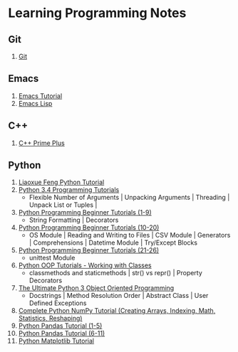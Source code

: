 # Learning Programming Notes
## Git
1. [Git](https://github.com/AdamYuWen/LearningProgramming/blob/master/git.md)
## Emacs
1. [Emacs Tutorial](https://github.com/AdamYuWen/LearningProgramming/blob/master/emacs_tutorial.md)
2. [Emacs Lisp](https://learnxinyminutes.com/docs/elisp/)
## C++
1. [C++ Prime Plus](https://github.com/AdamYuWen/CPP_Primer_Plus)
## Python
1. [Liaoxue Feng Python Tutorial](https://github.com/AdamYuWen/LearningProgramming/blob/master/Liaoxue%20Feng%20Python%20Tutorial%20Exercises.ipynb)
2. [Python 3.4 Programming Tutorials](https://github.com/AdamYuWen/LearningProgramming/blob/master/Python%203.4%20Programming%20Tutorials.ipynb)
	- Flexible Number of Arguments | Unpacking Arguments | Threading | Unpack List or Tuples | 
3. [Python Programming Beginner Tutorials (1-9)](https://github.com/AdamYuWen/LearningProgramming/blob/master/Python%20Programming%20Beginner%20Tutorials%20(1-9).ipynb)
	- String Formatting | Decorators
4. [Python Programming Beginner Tutorials (10-20)](https://github.com/AdamYuWen/LearningProgramming/blob/master/Python%20Programming%20Beginner%20Tutorials%20(10-20).ipynb)
	- OS Module | Reading and Writing to Files | CSV Module | Generators | Comprehensions | Datetime Module | Try/Except Blocks
5. [Python Programming Beginner Tutorials (21-26)](https://github.com/AdamYuWen/LearningProgramming/blob/master/Python%20Programming%20Beginner%20Tutorials%20(21-26).ipynb)
	- unittest Module
6. [Python OOP Tutorials - Working with Classes](https://github.com/AdamYuWen/LearningProgramming/blob/master/Python%20OOP%20Tutorials%20-%20Working%20with%20Classes.ipynb)
	- classmethods and staticmethods | str() vs repr() | Property Decorators
7. [The Ultimate Python 3 Object Oriented Programming](https://github.com/AdamYuWen/LearningProgramming/blob/master/The%20Ultimate%20Python%203%20Object%20Oriented%20Programming.ipynb)
	- Docstrings | Method Resolution Order | Abstract Class | User Defined Exceptions
8. [Complete Python NumPy Tutorial (Creating Arrays, Indexing, Math, Statistics, Reshaping)](https://github.com/AdamYuWen/LearningProgramming/blob/master/Complete%20Python%20NumPy%20Tutorial%20(Creating%20Arrays%2C%20Indexing%2C%20Math%2C%20Statistics%2C%20Reshaping).ipynb)
9. [Python Pandas Tutorial (1-5)](https://github.com/AdamYuWen/LearningProgramming/blob/master/Python%20Pandas%20Tutorial%20(1-5).ipynb)
10. [Python Pandas Tutorial (6-11)](https://github.com/AdamYuWen/LearningProgramming/blob/master/Python%20Pandas%20Tutorial%20(6-11).ipynb)
11. [Python Matplotlib Tutorial](https://github.com/AdamYuWen/LearningProgramming/blob/master/Python%20Matplotlib%20Tutorial.ipynb)